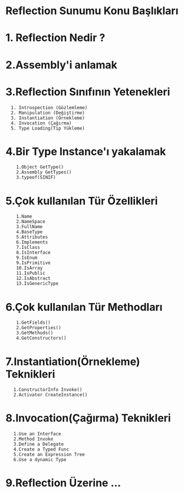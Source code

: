 # Reflection Sunumu Konu Başlıkları
   # 1. Reflection Nedir ? 
   # 2.Assembly'i anlamak   
   # 3.Reflection Sınıfının Yetenekleri
      1. Introspection (Gözlemleme)
      2. Manipulation (Değiştirme)
      3. Instantiation (Örnekleme)
      4. Invocation (Çağırma)
      5. Type Loading(Tip Yükleme)
   # 4.Bir Type Instance'ı yakalamak
        1.Object GetType()
        2.Assembly GetTypes()
        3.typeof(SINIF)     
   # 5.Çok kullanılan Tür Özellikleri
        1.Name
        2.NameSpace
        3.FullName
        4.BaseType
        5.Attributes
        6.Implements
        7.IsClass
        8.IsInterface
        9.IsEnum
        9.IsPrimitive
        10.IsArray
        11.IsPublic
        12.IsAbstract
        13.IsGenericType
   # 6.Çok kullanılan Tür Methodları
        1.GetFields()
        2.GetProperties()
        3.GetMethods()
        4.GetConstructors()
   # 7.Instantiation(Örnekleme) Teknikleri
       1.ConstructorInfo Invoke()
       2.Activator CreateInstance() 
   # 8.Invocation(Çağırma) Teknikleri
       1.Use an Interface
       2.Method Invoke
       3.Define a Delegate
       4.Create a Typed Func
       5.Create an Expression Tree
       6.Use a dynamic Type
   # 9.Reflection Üzerine ...
